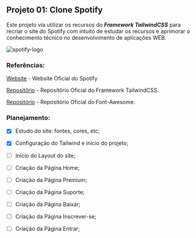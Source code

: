 ## Projeto 01: Clone Spotify 

Este projeto via utilizar os recursos do **_Framework TailwindCSS_** para recriar o site do Spotify com intuito de estudar os recursos e aprimorar o conhecimento técnico no desenvolvimento de aplicações WEB.

![spotify-logo](https://user-images.githubusercontent.com/64049906/104782940-6f8bb780-575b-11eb-97a7-8bf9f07cb58b.png)


### Referências:

[Website](https://www.spotify.com/br/) - Website Oficial do Spotify

[Repositório](https://github.com/tailwindcss/tailwindcss) - Repositório Oficial do Framework TailwindCSS.

[Repositório](https://github.com/FortAwesome/Font-Awesome?utm_source=cdnjs&utm_medium=cdnjs_link&utm_campaign=cdnjs_library) - Repositório Oficial do Font-Awesome.


### Planejamento:

- [x] Estudo do site: fontes, cores, etc;
- [x] Configuração do Tailwind e início do projeto;
- [ ] Início do Layout do site;
- [ ] Criação da Página Home;
- [ ] Criação da Página Premium;
- [ ] Criação da Página Suporte;
- [ ] Criação da Página Baixar;
- [ ] Criação da Página Inscrever-se;
- [ ] Criação da Página Entrar;


 

